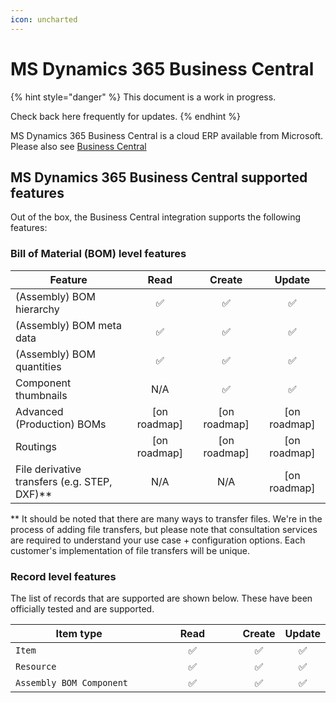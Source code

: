 ```yaml
---
icon: uncharted
---
```


# MS Dynamics 365 Business Central

{% hint style="danger" %}
This document is a work in progress.

Check back here  frequently for updates.
{% endhint %}

MS Dynamics 365 Business Central is a cloud ERP available from Microsoft. Please also see [Business Central](https://www.microsoft.com/en-us/dynamics-365/products/business-central)

## MS Dynamics 365 Business Central supported features

Out of the box, the Business Central integration supports the following features:

### Bill of Material (BOM) level features

<table><thead><tr><th width="343.23046875">Feature</th><th width="129.2578125" align="center">Read</th><th width="126.2890625" align="center">Create</th><th width="128.484375" align="center">Update</th></tr></thead><tbody><tr><td>(Assembly) BOM hierarchy</td><td align="center"><span data-gb-custom-inline data-tag="emoji" data-code="2705">✅</span></td><td align="center"><span data-gb-custom-inline data-tag="emoji" data-code="2705">✅</span></td><td align="center"><span data-gb-custom-inline data-tag="emoji" data-code="2705">✅</span></td></tr><tr><td>(Assembly) BOM meta data</td><td align="center"><span data-gb-custom-inline data-tag="emoji" data-code="2705">✅</span></td><td align="center"><span data-gb-custom-inline data-tag="emoji" data-code="2705">✅</span></td><td align="center"><span data-gb-custom-inline data-tag="emoji" data-code="2705">✅</span></td></tr><tr><td>(Assembly) BOM quantities</td><td align="center"><span data-gb-custom-inline data-tag="emoji" data-code="2705">✅</span></td><td align="center"><span data-gb-custom-inline data-tag="emoji" data-code="2705">✅</span></td><td align="center"><span data-gb-custom-inline data-tag="emoji" data-code="2705">✅</span></td></tr><tr><td>Component thumbnails</td><td align="center">N/A</td><td align="center"><span data-gb-custom-inline data-tag="emoji" data-code="2705">✅</span></td><td align="center"><span data-gb-custom-inline data-tag="emoji" data-code="2705">✅</span></td></tr><tr><td>Advanced (Production) BOMs</td><td align="center">[on roadmap]</td><td align="center">[on roadmap]</td><td align="center">[on roadmap]</td></tr><tr><td>Routings</td><td align="center">[on roadmap]</td><td align="center">[on roadmap]</td><td align="center">[on roadmap]</td></tr><tr><td>File derivative transfers (e.g. STEP, DXF)**</td><td align="center">N/A</td><td align="center">N/A</td><td align="center">[on roadmap]</td></tr></tbody></table>

\*\* It should be noted that there are many ways to transfer files. We're in the process of adding file transfers, but please note that consultation services are required to understand your use case + configuration options. Each customer's implementation of file transfers will be unique.

### Record level features

The list of records that are supported are shown below. These have been officially tested and are supported.

<table><thead><tr><th width="260.75">Item type</th><th width="167.359375" align="center">Read</th><th align="center">Create</th><th align="center">Update</th></tr></thead><tbody><tr><td><code>Item</code></td><td align="center"><span data-gb-custom-inline data-tag="emoji" data-code="2705">✅</span></td><td align="center"><span data-gb-custom-inline data-tag="emoji" data-code="2705">✅</span></td><td align="center"><span data-gb-custom-inline data-tag="emoji" data-code="2705">✅</span></td></tr><tr><td><code>Resource</code></td><td align="center"><span data-gb-custom-inline data-tag="emoji" data-code="2705">✅</span></td><td align="center"><span data-gb-custom-inline data-tag="emoji" data-code="2705">✅</span></td><td align="center"><span data-gb-custom-inline data-tag="emoji" data-code="2705">✅</span></td></tr><tr><td><code>Assembly BOM Component</code></td><td align="center"><span data-gb-custom-inline data-tag="emoji" data-code="2705">✅</span></td><td align="center"><span data-gb-custom-inline data-tag="emoji" data-code="2705">✅</span></td><td align="center"><span data-gb-custom-inline data-tag="emoji" data-code="2705">✅</span></td></tr></tbody></table>
